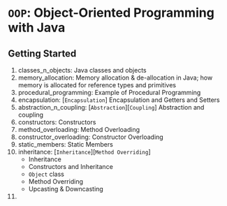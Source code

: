 # `OOP`: Object-Oriented Programming with Java

## Getting Started
1. classes_n_objects: Java classes and objects
2. memory_allocation: Memory allocation & de-allocation in Java; how memory is allocated for reference types and primitives
3. procedural_programming: Example of Procedural Programming 
4. encapsulation: [`Encapsulation`] Encapsulation and Getters and Setters
5. abstraction_n_coupling: [`Abstraction`][`Coupling`] Abstraction and coupling
6. constructors: Constructors
7. method_overloading: Method Overloading
8. constructor_overloading: Constructor Overloading
9. static_members: Static Members
10. inheritance: [`Inheritance`][`Method Overriding`] 
    * Inheritance
    * Constructors and Inheritance 
    * `Object` class
    * Method Overriding
    * Upcasting & Downcasting
11.

